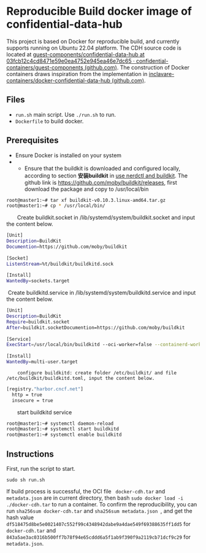 # Reproducible Build docker image of confidential-data-hub

This project is based on Docker for reproducible build, and currently supports running on Ubuntu 22.04 platform. The CDH source code is located at [guest-components/confidential-data-hub at 03fcb12c4cd8471e59e0ea4752e945ea46e7dc65 · confidential-containers/guest-components (github.com)](https://github.com/confidential-containers/guest-components/tree/03fcb12c4cd8471e59e0ea4752e945ea46e7dc65/confidential-data-hub). The construction of Docker containers draws inspiration from the implementation in [inclavare-containers/docker-confidential-data-hub (github.com)](https://github.com/inclavare-containers/docker-confidential-data-hub/tree/main?tab=readme-ov-file).

## Files



- `run.sh` main script. Use `./run.sh` to run.
- `Dockerfile` to build docker.



## Prerequisites



- Ensure Docker is installed on your system
- - Ensure that the buildkit is downloaded and configured locally, according to section **安装buildkit**  in [use nerdctl and buildkit](https://www.cnblogs.com/punchlinux/p/16575328.html#:~:text=nerdctl). The github link is https://github.com/moby/buildkit/releases, first download the package and copy to /usr/local/bin

```bash
root@master1:~# tar xf buildkit-v0.10.3.linux-amd64.tar.gz
root@master1:~# cp * /usr/local/bin/
```

  Create buildkit.socket in /lib/systemd/system/buildkit.socket and input the content below.

```bash
[Unit]
Description=BuildKit
Documention=https://github.com/moby/buildkit
 
[Socket]
ListenStream=%t/buildkit/buildkitd.sock
 
[Install]
WantedBy=sockets.target
```

​		Create buildkitd.service in /lib/systemd/system/buildkitd.service  and input the content below.

```bash
[Unit]
Description=BuildKit
Require=buildkit.socket
After=buildkit.socketDocumention=https://github.com/moby/buildkit
 
[Service]
ExecStart=/usr/local/bin/buildkitd --oci-worker=false --containerd-worker=true
 
[Install]
WantedBy=multi-user.target
```

 		configure buildkitd: create folder /etc/buildkit/ and file /etc/buildkit/buildkitd.toml, input the content below.

```bash
[registry."harbor.cncf.net"]
  http = true
  insecure = true
```

  start buildkitd service

```bash
root@master1:~# systemctl daemon-reload
root@master1:~# systemctl start buildkitd
root@master1:~# systemctl enable buildkitd
```





## Instructions

First, run the script to start.

```shell
sudo sh run.sh
```

If  build process is successful, the OCI file ` docker-cdh.tar` and `metadata.json` are in current directory, then bash `sudo docker load -i ./docker-cdh.tar` to run a container. To confirm the reproducibility, you can run `sha256sum docker-cdh.tar` and `sha256sum metadata.json `, and get the hash value `df518475d8be5e0021407c552f99c4348942dabe9a4dae549f69388635ff1dd5` for ` docker-cdh.tar`  and `843a5ae3ac0316b500ff7b78f94e65cddd6a5f1ab9f390f9a2119cb71dcf9c29` for `metadata.json`.
